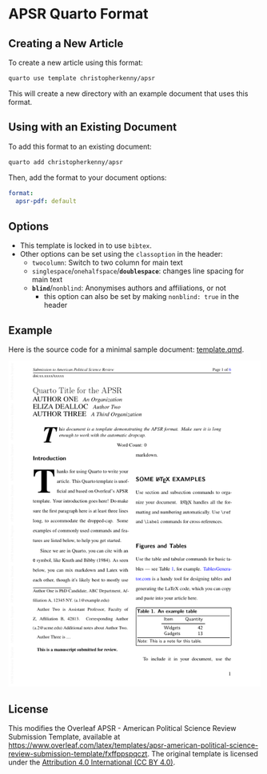 # APSR Quarto Format

## Creating a New Article

To create a new article using this format:

```bash
quarto use template christopherkenny/apsr
```

This will create a new directory with an example document that uses this format.

## Using with an Existing Document

To add this format to an existing document:

```bash
quarto add christopherkenny/apsr
```

Then, add the format to your document options:

```yaml
format:
  apsr-pdf: default
```    

## Options

- This template is locked in to use `bibtex`.
- Other options can be set using the `classoption` in the header:
  - `twocolumn`: Switch to two column for main text
  - `singlespace`/`onehalfspace`/**`doublespace`**: 
         changes line spacing for main text
  - **`blind`**/`nonblind`: Anonymises authors 
         and affiliations, or not
    - this option can also be set by making `nonblind: true` in the header


## Example

Here is the source code for a minimal sample document: [template.qmd](template.qmd).

<!-- pdftools::pdf_convert('template.pdf',pages = 1) -->
![[template.qmd](template.qmd)](template_1.png)


## License

This modifies the Overleaf APSR - American Political Science Review Submission Template, available at <https://www.overleaf.com/latex/templates/apsr-american-political-science-review-submission-template/fxffppspqczt>. The original template is licensed under the [Attribution 4.0 International (CC BY 4.0)](https://creativecommons.org/licenses/by/4.0/).

